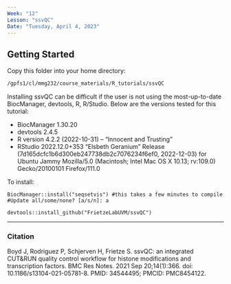 ```yaml
---
Week: "12" 
Lesson: "ssvQC"
Date: "Tuesday, April 4, 2023"
---
```


## Getting Started 

Copy this folder into your home directory:

```bash 
/gpfs1/cl/mmg232/course_materials/R_tutorials/ssvQC
```

Installing ssvQC can be difficult if the user is not using the most-up-to-date BiocManager, devtools, R, R/Studio. Below are the versions tested for this tutorial:

+ BiocManager 1.30.20
+ devtools 2.4.5
+ R version 4.2.2 (2022-10-31) – “Innocent and Trusting”
+ RStudio 2022.12.0+353 “Elsbeth Geranium” Release (7d165dcfc1b6d300eb247738db2c7076234f6ef0, 2022-12-03) for Ubuntu Jammy Mozilla/5.0 (Macintosh; Intel Mac OS X 10.13; rv:109.0) Gecko/20100101 Firefox/111.0

To install: 

```
BiocManager::install("seqsetvis") #this takes a few minutes to compile 
#Update all/some/none? [a/s/n]: a
```

```
devtools::install_github("FrietzeLabUVM/ssvQC")
```

***

### Citation 

Boyd J, Rodriguez P, Schjerven H, Frietze S. ssvQC: an integrated CUT&RUN quality control workflow for histone modifications and transcription factors. BMC Res Notes. 2021 Sep 20;14(1):366. doi: 10.1186/s13104-021-05781-8. PMID: 34544495; PMCID: PMC8454122.

